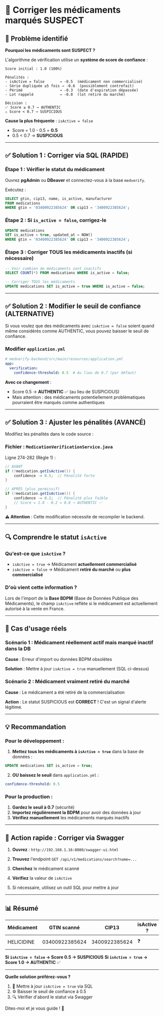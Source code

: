 # 🔧 Corriger les médicaments marqués SUSPECT

## 🎯 Problème identifié

**Pourquoi les médicaments sont SUSPECT ?**

L'algorithme de vérification utilise un **système de score de confiance** :

```
Score initial : 1.0 (100%)

Pénalités :
- isActive = false       → -0.5  (médicament non commercialisé)
- Série dupliquée ≥5 fois → -0.6  (possiblement contrefait)
- Périmé                 → -0.3  (date d'expiration dépassée)
- Lot rappelé            → -0.8  (lot retiré du marché)

Décision :
✅ Score ≥ 0.7 → AUTHENTIC
⚠️ Score < 0.7 → SUSPICIOUS
```

**Cause la plus fréquente** : `isActive = false`
- Score = 1.0 - 0.5 = **0.5**
- 0.5 < 0.7 → **SUSPICIOUS**

---

## ✅ Solution 1 : Corriger via SQL (RAPIDE)

### Étape 1 : Vérifier le statut du médicament

Ouvrez **pgAdmin** ou **DBeaver** et connectez-vous à la base `medverify`.

Exécutez :
```sql
SELECT gtin, cip13, name, is_active, manufacturer 
FROM medications 
WHERE gtin = '03400922385624' OR cip13 = '3400922385624';
```

### Étape 2 : Si `is_active = false`, corrigez-le

```sql
UPDATE medications 
SET is_active = true, updated_at = NOW() 
WHERE gtin = '03400922385624' OR cip13 = '3400922385624';
```

### Étape 3 : Corriger TOUS les médicaments inactifs (si nécessaire)

```sql
-- Voir combien de médicaments sont inactifs
SELECT COUNT(*) FROM medications WHERE is_active = false;

-- Corriger TOUS les médicaments
UPDATE medications SET is_active = true WHERE is_active = false;
```

---

## ✅ Solution 2 : Modifier le seuil de confiance (ALTERNATIVE)

Si vous voulez que des médicaments avec `isActive = false` soient quand même considérés comme AUTHENTIC, vous pouvez baisser le seuil de confiance.

### Modifier `application.yml`

```yaml
# medverify-backend/src/main/resources/application.yml
app:
  verification:
    confidence-threshold: 0.5  # Au lieu de 0.7 (par défaut)
```

**Avec ce changement** :
- Score 0.5 → **AUTHENTIC** ✅ (au lieu de SUSPICIOUS)
- Mais attention : des médicaments potentiellement problématiques pourraient être marqués comme authentiques

---

## ✅ Solution 3 : Ajuster les pénalités (AVANCÉ)

Modifiez les pénalités dans le code source :

### Fichier : `MedicationVerificationService.java`

Ligne 274-282 (Règle 1) :
```java
// AVANT
if (!medication.getIsActive()) {
    confidence -= 0.5;  // Pénalité forte
}

// APRÈS (plus permissif)
if (!medication.getIsActive()) {
    confidence -= 0.2;  // Pénalité plus faible
    // Score = 1.0 - 0.2 = 0.8 → AUTHENTIC ✅
}
```

**⚠️ Attention** : Cette modification nécessite de recompiler le backend.

---

## 🔍 Comprendre le statut `isActive`

### Qu'est-ce que `isActive` ?

- `isActive = true` → Médicament **actuellement commercialisé**
- `isActive = false` → Médicament **retiré du marché** ou **plus commercialisé**

### D'où vient cette information ?

Lors de l'import de la **Base BDPM** (Base de Données Publique des Médicaments), le champ `isActive` reflète si le médicament est actuellement autorisé à la vente en France.

---

## 🧪 Cas d'usage réels

### Scénario 1 : Médicament réellement actif mais marqué inactif dans la DB

**Cause** : Erreur d'import ou données BDPM obsolètes

**Solution** : Mettre à jour `isActive = true` manuellement (SQL ci-dessus)

### Scénario 2 : Médicament vraiment retiré du marché

**Cause** : Le médicament a été retiré de la commercialisation

**Action** : Le statut SUSPICIOUS est **CORRECT** ! C'est un signal d'alerte légitime.

---

## 💡 Recommandation

### Pour le développement :

1. **Mettez tous les médicaments à `isActive = true`** dans la base de données :
```sql
UPDATE medications SET is_active = true;
```

2. **OU baissez le seuil** dans `application.yml` :
```yaml
confidence-threshold: 0.5
```

### Pour la production :

1. **Gardez le seuil à 0.7** (sécurité)
2. **Importez régulièrement la BDPM** pour avoir des données à jour
3. **Vérifiez manuellement** les médicaments marqués inactifs

---

## 🚀 Action rapide : Corriger via Swagger

1. **Ouvrez** : `http://192.168.1.16:8080/swagger-ui.html`

2. **Trouvez** l'endpoint `GET /api/v1/medications/search?name=...`

3. **Cherchez** le médicament scanné

4. **Vérifiez** la valeur de `isActive`

5. Si nécessaire, utilisez un outil SQL pour mettre à jour

---

## 📊 Résumé

| Médicament | GTIN scanné | CIP13 | isActive ? | Score | Status |
|-----------|------------|-------|-----------|-------|--------|
| HELICIDINE | 03400922385624 | 3400922385624 | ❓ | ? | ⚠️ SUSPICIOUS |

**Si `isActive = false` → Score 0.5 → SUSPICIOUS**
**Si `isActive = true` → Score 1.0 → AUTHENTIC** ✅

---

**Quelle solution préférez-vous ?**

1. 🔧 Mettre à jour `isActive = true` via SQL
2. ⚙️ Baisser le seuil de confiance à 0.5
3. 🔍 Vérifier d'abord le statut via Swagger

Dites-moi et je vous guide ! 🚀




